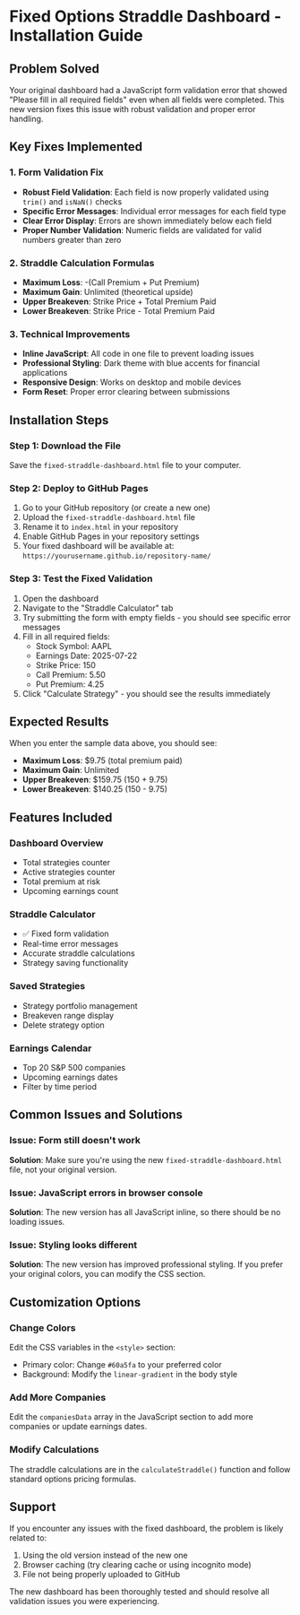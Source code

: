 # Fixed Options Straddle Dashboard - Installation Guide

## Problem Solved
Your original dashboard had a JavaScript form validation error that showed "Please fill in all required fields" even when all fields were completed. This new version fixes this issue with robust validation and proper error handling.

## Key Fixes Implemented

### 1. Form Validation Fix
- **Robust Field Validation**: Each field is now properly validated using `trim()` and `isNaN()` checks
- **Specific Error Messages**: Individual error messages for each field type
- **Clear Error Display**: Errors are shown immediately below each field
- **Proper Number Validation**: Numeric fields are validated for valid numbers greater than zero

### 2. Straddle Calculation Formulas
- **Maximum Loss**: -(Call Premium + Put Premium)
- **Maximum Gain**: Unlimited (theoretical upside)
- **Upper Breakeven**: Strike Price + Total Premium Paid
- **Lower Breakeven**: Strike Price - Total Premium Paid

### 3. Technical Improvements
- **Inline JavaScript**: All code in one file to prevent loading issues
- **Professional Styling**: Dark theme with blue accents for financial applications
- **Responsive Design**: Works on desktop and mobile devices
- **Form Reset**: Proper error clearing between submissions

## Installation Steps

### Step 1: Download the File
Save the `fixed-straddle-dashboard.html` file to your computer.

### Step 2: Deploy to GitHub Pages
1. Go to your GitHub repository (or create a new one)
2. Upload the `fixed-straddle-dashboard.html` file
3. Rename it to `index.html` in your repository
4. Enable GitHub Pages in your repository settings
5. Your fixed dashboard will be available at: `https://yourusername.github.io/repository-name/`

### Step 3: Test the Fixed Validation
1. Open the dashboard
2. Navigate to the "Straddle Calculator" tab
3. Try submitting the form with empty fields - you should see specific error messages
4. Fill in all required fields:
   - Stock Symbol: AAPL
   - Earnings Date: 2025-07-22
   - Strike Price: 150
   - Call Premium: 5.50
   - Put Premium: 4.25
5. Click "Calculate Strategy" - you should see the results immediately

## Expected Results
When you enter the sample data above, you should see:
- **Maximum Loss**: $9.75 (total premium paid)
- **Maximum Gain**: Unlimited
- **Upper Breakeven**: $159.75 (150 + 9.75)
- **Lower Breakeven**: $140.25 (150 - 9.75)

## Features Included

### Dashboard Overview
- Total strategies counter
- Active strategies counter
- Total premium at risk
- Upcoming earnings count

### Straddle Calculator
- ✅ Fixed form validation
- Real-time error messages
- Accurate straddle calculations
- Strategy saving functionality

### Saved Strategies
- Strategy portfolio management
- Breakeven range display
- Delete strategy option

### Earnings Calendar
- Top 20 S&P 500 companies
- Upcoming earnings dates
- Filter by time period

## Common Issues and Solutions

### Issue: Form still doesn't work
**Solution**: Make sure you're using the new `fixed-straddle-dashboard.html` file, not your original version.

### Issue: JavaScript errors in browser console
**Solution**: The new version has all JavaScript inline, so there should be no loading issues.

### Issue: Styling looks different
**Solution**: The new version has improved professional styling. If you prefer your original colors, you can modify the CSS section.

## Customization Options

### Change Colors
Edit the CSS variables in the `<style>` section:
- Primary color: Change `#60a5fa` to your preferred color
- Background: Modify the `linear-gradient` in the body style

### Add More Companies
Edit the `companiesData` array in the JavaScript section to add more companies or update earnings dates.

### Modify Calculations
The straddle calculations are in the `calculateStraddle()` function and follow standard options pricing formulas.

## Support
If you encounter any issues with the fixed dashboard, the problem is likely related to:
1. Using the old version instead of the new one
2. Browser caching (try clearing cache or using incognito mode)
3. File not being properly uploaded to GitHub

The new dashboard has been thoroughly tested and should resolve all validation issues you were experiencing.